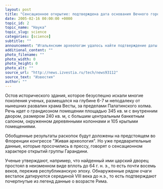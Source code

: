 ```yaml
---
layout: post
title: "Сенсационное открытие: подтверждена дата основания Вечного города"
date: 2005-02-16 00:00:00 +0000
topic_id: 2
topic_name: "Наука"
topic_slug: science
categories: [science]
subtitle: ""
announcement: "Итальянским археологам удалось найти подтверждение даты основания Вечного города: 753 год до н.э. Таков один из главных результатов раскопок бывшего царского дворца, обнаруженного в районе римского форума группой исследователей во главе с Андреа Гарандини, профессором столичного университета \"Ла Сапьенца\"."
additional_content: ""
photo_filename: ""
photo_width: 0
photo_height: 0
photo_alt: ""
source_url: "http://news.izvestia.ru/tech/news93112"
source_text: "Известия"
author: ""
---
```

Остов исторического здания, которое безуспешно искали многие поколения ученых, размещался на глубине 6-7 м неподалеку от нынешних развалин храма Весты, за пределами Палатинского холма. Речь идет о грандиозном помещении площадью 345 кв. м с внутренним двором, размером 240 кв. м, с большим центральным банкетным салоном, окруженном деревянными колоннами и 105 крытыми помещениями.

Обобщенные результаты раскопок будут доложены на предстоящем во Флоренции конгрессе "Живая археология". Но уже предварительные данные, которые просочились в прессу, говорят о сенсационном характере открытий группы Гарандини.

Ученые утверждают, например, что найденный ими царский дворец простоял в неизменном виде вплоть до 64 г. н. э., то есть почти восемь веков, пережив республиканскую эпоху. Обнаруженные рядом очаги весталок датируются серединой VIII века до н.э., то есть подтверждают почерпнутые из легенд данные о возрасте Рима.
